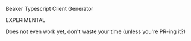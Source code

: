 Beaker Typescript Client Generator


EXPERIMENTAL


Does not even work yet, don't waste your time (unless you're PR-ing it?)